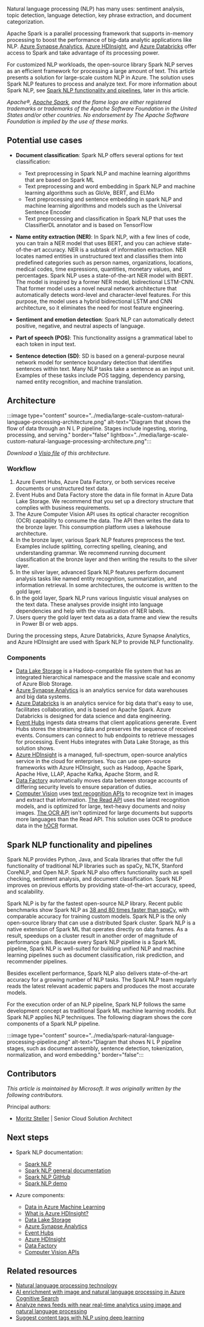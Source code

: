 Natural language processing (NLP) has many uses: sentiment analysis, topic detection, language detection, key phrase extraction, and document categorization.

Apache Spark is a parallel processing framework that supports in-memory processing to boost the performance of big-data analytic applications like NLP. [Azure Synapse Analytics](/azure/synapse-analytics), [Azure HDInsight](/azure/hdinsight/spark/apache-spark-overview), and [Azure Databricks](/azure/databricks/scenarios/what-is-azure-databricks) offer access to Spark and take advantage of its processing power.

For customized NLP workloads, the open-source library Spark NLP serves as an efficient framework for processing a large amount of text. This article presents a solution for large-scale custom NLP in Azure. The solution uses Spark NLP features to process and analyze text. For more information about Spark NLP, see [Spark NLP functionality and pipelines](#spark-nlp-functionality-and-pipelines), later in this article.

*Apache®, [Apache Spark](https://spark.apache.org), and the flame logo are either registered trademarks or trademarks of the Apache Software Foundation in the United States and/or other countries. No endorsement by The Apache Software Foundation is implied by the use of these marks.*

## Potential use cases

- **Document classification**: Spark NLP offers several options for text classification:

  - Text preprocessing in Spark NLP and machine learning algorithms that are based on Spark ML
  - Text preprocessing and word embedding in Spark NLP and machine learning algorithms such as GloVe, BERT, and ELMo
  - Text preprocessing and sentence embedding in spark NLP and machine learning algorithms and models such as the Universal Sentence Encoder
  - Text preprocessing and classification in Spark NLP that uses the ClassifierDL annotator and is based on TensorFlow

- **Name entity extraction (NER)**: In Spark NLP, with a few lines of code, you can train a NER model that uses BERT, and you can achieve state-of-the-art accuracy. NER is a subtask of information extraction. NER locates named entities in unstructured text and classifies them into predefined categories such as person names, organizations, locations, medical codes, time expressions, quantities, monetary values, and percentages. Spark NLP uses a state-of-the-art NER model with BERT. The model is inspired by a former NER model, bidirectional LSTM-CNN. That former model uses a novel neural network architecture that automatically detects word-level and character-level features. For this purpose, the model uses a hybrid bidirectional LSTM and CNN architecture, so it eliminates the need for most feature engineering.

- **Sentiment and emotion detection**: Spark NLP can automatically detect positive, negative, and neutral aspects of language.

- **Part of speech (POS)**: This functionality assigns a grammatical label to each token in input text.

- **Sentence detection (SD)**: SD is based on a general-purpose neural network model for sentence boundary detection that identifies sentences within text. Many NLP tasks take a sentence as an input unit. Examples of these tasks include POS tagging, dependency parsing, named entity recognition, and machine translation.

## Architecture

:::image type="content" source="../media/large-scale-custom-natural-language-processing-architecture.png" alt-text="Diagram that shows the flow of data through an N L P pipeline. Stages include ingesting, storing, processing, and serving." border="false" lightbox="../media/large-scale-custom-natural-language-processing-architecture.png":::

*Download a [Visio file][Visio version of architecture diagram] of this architecture.*

[Visio version of architecture diagram]: https://arch-center.azureedge.net/US-1943666-large-scale-custom-natural-language-processing-architecture.vsdx

### Workflow

1. Azure Event Hubs, Azure Data Factory, or both services receive documents or unstructured text data.
1. Event Hubs and Data Factory store the data in file format in Azure Data Lake Storage. We recommend that you set up a directory structure that complies with business requirements.
1. The Azure Computer Vision API uses its optical character recognition (OCR) capability to consume the data. The API then writes the data to the bronze layer. This consumption platform uses a lakehouse architecture.
1. In the bronze layer, various Spark NLP features preprocess the text. Examples include splitting, correcting spelling, cleaning, and understanding grammar. We recommend running document classification at the bronze layer and then writing the results to the silver layer.
1. In the silver layer, advanced Spark NLP features perform document analysis tasks like named entity recognition, summarization, and information retrieval. In some architectures, the outcome is written to the gold layer.
1. In the gold layer, Spark NLP runs various linguistic visual analyses on the text data. These analyses provide insight into language dependencies and help with the visualization of NER labels.
1. Users query the gold layer text data as a data frame and view the results in Power BI or web apps.

During the processing steps, Azure Databricks, Azure Synapse Analytics, and Azure HDInsight are used with Spark NLP to provide NLP functionality.

### Components

- [Data Lake Storage](https://azure.microsoft.com/services/storage/data-lake-storage) is a Hadoop-compatible file system that has an integrated hierarchical namespace and the massive scale and economy of Azure Blob Storage.
- [Azure Synapse Analytics](https://azure.microsoft.com/services/synapse-analytics) is an analytics service for data warehouses and big data systems.
- [Azure Databricks](https://azure.microsoft.com/services/databricks) is an analytics service for big data that's easy to use, facilitates collaboration, and is based on Apache Spark. Azure Databricks is designed for data science and data engineering.
- [Event Hubs](https://azure.microsoft.com/services/event-hubs) ingests data streams that client applications generate. Event Hubs stores the streaming data and preserves the sequence of received events. Consumers can connect to hub endpoints to retrieve messages for processing. Event Hubs integrates with Data Lake Storage, as this solution shows.
- [Azure HDInsight](/azure/hdinsight/hdinsight-overview) is a managed, full-spectrum, open-source analytics service in the cloud for enterprises. You can use open-source frameworks with Azure HDInsight, such as Hadoop, Apache Spark, Apache Hive, LLAP, Apache Kafka, Apache Storm, and R.
- [Data Factory](https://azure.microsoft.com/services/data-factory) automatically moves data between storage accounts of differing security levels to ensure separation of duties.
- [Computer Vision](https://azure.microsoft.com/services/cognitive-services/computer-vision) uses [text recognition APIs](/azure/cognitive-services/computer-vision/overview-ocr) to recognize text in images and extract that information. [The Read API](/azure/cognitive-services/computer-vision/overview-ocr#read-api) uses the latest recognition models, and is optimized for large, text-heavy documents and noisy images. [The OCR API](/azure/cognitive-services/computer-vision/concept-recognizing-text#ocr-optical-character-recognition-api) isn't optimized for large documents but supports more languages than the Read API. This solution uses OCR to produce data in the [hOCR](https://en.wikipedia.org/wiki/HOCR) format.

## Spark NLP functionality and pipelines

Spark NLP provides Python, Java, and Scala libraries that offer the full functionality of traditional NLP libraries such as spaCy, NLTK, Stanford CoreNLP, and Open NLP. Spark NLP also offers functionality such as spell checking, sentiment analysis, and document classification. Spark NLP improves on previous efforts by providing state-of-the-art accuracy, speed, and scalability.

Spark NLP is by far the fastest open-source NLP library. Recent public benchmarks show Spark NLP as [38 and 80 times faster than spaCy](https://www.oreilly.com/content/comparing-production-grade-nlp-libraries-accuracy-performance-and-scalability), with comparable accuracy for training custom models. Spark NLP is the only open-source library that can use a distributed Spark cluster. Spark NLP is a native extension of Spark ML that operates directly on data frames. As a result, speedups on a cluster result in another order of magnitude of performance gain. Because every Spark NLP pipeline is a Spark ML pipeline, Spark NLP is well-suited for building unified NLP and machine learning pipelines such as document classification, risk prediction, and recommender pipelines.

Besides excellent performance, Spark NLP also delivers state-of-the-art accuracy for a growing number of NLP tasks. The Spark NLP team regularly reads the latest relevant academic papers and produces the most accurate models.

For the execution order of an NLP pipeline, Spark NLP follows the same development concept as traditional Spark ML machine learning models. But Spark NLP applies NLP techniques. The following diagram shows the core components of a Spark NLP pipeline.

:::image type="content" source="../media/spark-natural-language-processing-pipeline.png" alt-text="Diagram that shows N L P pipeline stages, such as document assembly, sentence detection, tokenization, normalization, and word embedding." border="false":::

## Contributors

*This article is maintained by Microsoft. It was originally written by the following contributors.*

Principal authors:

- [Moritz Steller](https://www.linkedin.com/in/moritz-steller-mcse-mpp-426430116) | Senior Cloud Solution Architect

## Next steps

- Spark NLP documentation:

  - [Spark NLP](https://www.johnsnowlabs.com/spark-nlp)
  - [Spark NLP general documentation](https://nlp.johnsnowlabs.com/docs/en/quickstart)
  - [Spark NLP GitHub](https://github.com/JohnSnowLabs/spark-nlp)
  - [Spark NLP demo](https://github.com/JohnSnowLabs/spark-nlp-workshop)

- Azure components:

  - [Data in Azure Machine Learning](/azure/machine-learning/concept-data)
  - [What is Azure HDInsight?](/azure/hdinsight/hdinsight-overview)
  - [Data Lake Storage](/azure/storage/blobs/data-lake-storage-introduction)
  - [Azure Synapse Analytics](/azure/synapse-analytics)
  - [Event Hubs](/azure/event-hubs)
  - [Azure HDInsight](/azure/hdinsight)
  - [Data Factory](/azure/data-factory)
  - [Computer Vision APIs](/azure/cognitive-services/computer-vision/overview-ocr)

## Related resources

- [Natural language processing technology](../../data-guide/technology-choices/natural-language-processing.yml)
- [AI enrichment with image and natural language processing in Azure Cognitive Search](../../solution-ideas/articles/cognitive-search-with-skillsets.yml)
- [Analyze news feeds with near real-time analytics using image and natural language processing](../../example-scenario/ai/news-feed-ingestion-and-near-real-time-analysis.yml)
- [Suggest content tags with NLP using deep learning](../../solution-ideas/articles/website-content-tag-suggestion-with-deep-learning-and-nlp.yml)